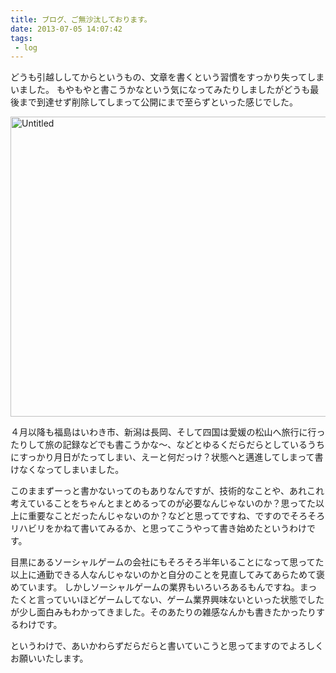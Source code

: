 ```yaml
---
title: ブログ、ご無沙汰しております。
date: 2013-07-05 14:07:42
tags: 
 - log
---
```

どうも引越ししてからというもの、文章を書くという習慣をすっかり失ってしまいました。
もやもやと書こうかなという気になってみたりしましたがどうも最後まで到達せず削除してしまって公開にまで至らずといった感じでした。

<a href="https://www.flickr.com/photos/shigeki_takeguchi/8574278330" title="Untitled by shigeki takeguchi, on Flickr"><img src="https://farm9.staticflickr.com/8090/8574278330_b034db96ee_z.jpg" width="640" height="480" alt="Untitled"></a>

４月以降も福島はいわき市、新潟は長岡、そして四国は愛媛の松山へ旅行に行ったりして旅の記録などでも書こうかな〜、などとゆるくだらだらとしているうちにすっかり月日がたってしまい、えーと何だっけ？状態へと邁進してしまって書けなくなってしまいました。

このままずーっと書かないってのもありなんですが、技術的なことや、あれこれ考えていることをちゃんとまとめるってのが必要なんじゃないのか？思ってた以上に重要なことだったんじゃないのか？などと思ってですね、ですのでそろそろリハビリをかねて書いてみるか、と思ってこうやって書き始めたというわけです。

目黒にあるソーシャルゲームの会社にもそろそろ半年いることになって思ってた以上に通勤できる人なんじゃないのかと自分のことを見直してみてあらためて褒めています。
しかしソーシャルゲームの業界もいろいろあるもんですね。まったくと言っていいほどゲームしてない、ゲーム業界興味ないといった状態でしたが少し面白みもわかってきました。そのあたりの雑感なんかも書きたかったりするわけです。

というわけで、あいかわらずだらだらと書いていこうと思ってますのでよろしくお願いいたします。